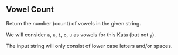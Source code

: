 ## Vowel Count

Return the number (count) of vowels in the given string.

We will consider <code>a</code>, <code>e</code>, <code>i</code>, <code>o</code>, <code>u</code> as vowels for this Kata (but not <code>y</code>).

The input string will only consist of lower case letters and/or spaces.